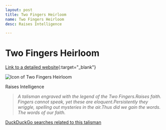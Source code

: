 ```yaml
---
layout: post
title: Two Fingers Heirloom
name: Two Fingers Heirloom
desc: Raises Intelligence

---
```

# Two Fingers Heirloom
[Link to a detailed website](https://eldenring.wiki.fextralife.com/Two+Fingers+Heirloom){:target="_blank"}

![Icon of Two Fingers Heirloom](https://eldenring.wiki.fextralife.com/file/Elden-Ring/two_fingers_heirloom_talisman_elden_ring_wiki_guide_200px.png)

Raises Intelligence

>*A talisman engraved with the legend of the Two Fingers.Raises faith. Fingers cannot speak, yet these are eloquent.Persistently they wriggle, spelling out mysteries in the air.Thus did we gain the words. The words of our faith.*

[DuckDuckGo searches related to this talisman]({{site.baseurl}}/searches/TwoFingersHeirloom)


